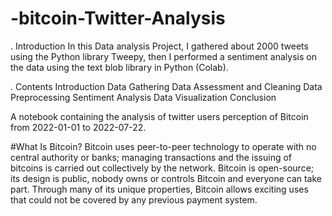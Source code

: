 # -bitcoin-Twitter-Analysis


. Introduction
In this Data analysis Project, I gathered about 2000 tweets using the Python library Tweepy, then I performed a sentiment analysis on the data using the text blob library in Python (Colab).

. Contents
Introduction
Data Gathering
Data Assessment and Cleaning
Data Preprocessing
Sentiment Analysis
Data Visualization
Conclusion

A notebook containing the analysis of twitter users perception of Bitcoin from 2022-01-01 to 2022-07-22.

#What Is Bitcoin?
Bitcoin uses peer-to-peer technology to operate with no central authority or banks; managing transactions and the issuing of bitcoins is carried out collectively by the network. Bitcoin is open-source; its design is public, nobody owns or controls Bitcoin and everyone can take part. Through many of its unique properties, Bitcoin allows exciting uses that could not be covered by any previous payment system.

